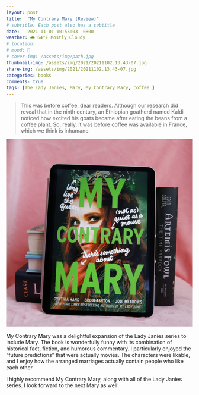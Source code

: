 ```yaml
---
layout: post
title:  "My Contrary Mary (Review)"
# subtitle: Each post also has a subtitle
date:   2021-11-01 10:55:03 -0800
weather: 🌥️ 64°F Mostly Cloudy
# location: 
# mood: 🥰
# cover-img: /assets/img/path.jpg
thumbnail-img: /assets/img/2021/20211102.13.43-07.jpg
share-img: /assets/img/2021/20211102.13.43-07.jpg
categories: books
comments: true
tags: [The Lady Janies, Mary, My Contrary Mary, coffee ]
---
```


>This was before coffee, dear readers. Although our research did reveal that in the ninth century, an Ethiopian goatherd named Kaldi noticed how excited his goats became after eating the beans from a coffee plant. So, really, it was before coffee was available in France, which we think is inhumane. 

![My Contrary Mary](/assets/img/2021/20211102.13.43-07.jpg)

My Contrary Mary was a delightful expansion of the Lady Janies series to include Mary. The book is wonderfully funny with its combination of historical fact, fiction, and humorous commentary. I particularly enjoyed the “future predictions” that were actually movies. The characters were likable, and I enjoy how the arranged marriages actually contain people who like each other.

I highly recommend My Contrary Mary, along with all of the Lady Janies series. I look forward to the next Mary as well!